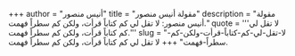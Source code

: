 +++
author = "أنيس منصور"
title = "مقولة أنيس منصور"
description = "مقولة أنيس منصور: لا تقل لي كم كتاباً قرأت، ولكن كم سطراً فهمت."
quote = '''لا تقل لي كم كتاباً قرأت، ولكن كم سطراً فهمت.''' 
slug = "لا-تقل-لي-كم-كتاباً-قرأت-ولكن-كم-سطراً-فهمت"
+++
لا تقل لي كم كتاباً قرأت، ولكن كم سطراً فهمت.
